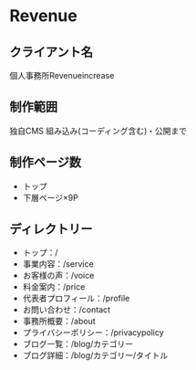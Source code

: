 # Revenue

## クライアント名
個人事務所Revenueincrease

## 制作範囲
独自CMS 組み込み(コーディング含む)・公開まで

## 制作ページ数
* トップ
* 下層ページ×9P

## ディレクトリー
* トップ：/
* 事業内容：/service
* お客様の声：/voice
* 料金案内：/price
* 代表者プロフィール：/profile
* お問い合わせ：/contact
* 事務所概要：/about
* プライバシーポリシー：/privacypolicy
* ブログ一覧：/blog/カテゴリー
* ブログ詳細：/blog/カテゴリー/タイトル
